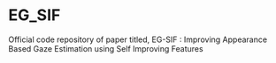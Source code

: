 # EG_SIF
Official code repository of paper titled, EG-SIF : Improving Appearance Based Gaze Estimation using Self Improving Features 
